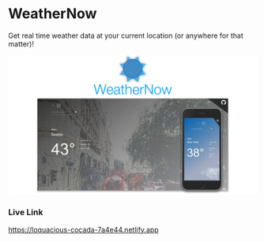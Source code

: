 # WeatherNow
Get real time weather data at your current location (or anywhere for that matter)!

![demo-photo](src/images/demo.jpg)

### Live Link
https://loquacious-cocada-7a4e44.netlify.app
